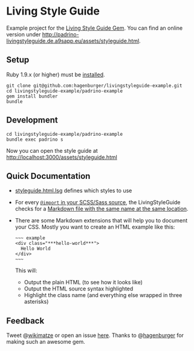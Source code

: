 Living Style Guide
==================

Example project for the [Living Style Guide Gem](https://github.com/hagenburger/livingstyleguide). You can find an
  online version under <http://padrino-livingstyleguide.de.a9sapp.eu/assets/styleguide.html>.


Setup
-----

Ruby 1.9.x (or higher) must be [installed](http://www.ruby-lang.org/de/downloads/).

    git clone git@github.com:hagenburger/livingstyleguide-example.git
    cd livingstyleguide-example/padrino-example
    gem install bundler
    bundle


Development
-----------

    cd livingstyleguide-example/padrino-example
    bundle exec padrino s

Now you can open the style guide at <http://localhost:3000/assets/styleguide.html>


Quick Documentation
-------------------

* [styleguide.html.lsg](https://github.com/hagenburger/livingstyleguide-example/blob/master/padrino-example/app/assets/stylesheets/styleguide.html.lsg) defines which styles to use

* For every [`@import` in your SCSS/Sass source](https://github.com/hagenburger/livingstyleguide-example/blob/master/padrino-example/app/assets/stylesheets/application.css.scss#L13), the LivingStyleGuide
  checks for a [Markdown file with the same name at the same location](https://github.com/hagenburger/livingstyleguide-example/blob/master/padrino-example/app/assets/stylesheets/modules/_button.md).

* There are some Markdown extensions that will help you to document your
  CSS. Mostly you want to create an HTML example like this:

      ~~~ example
      <div class="***hello-world***">
        Hello World
      </div>
      ~~~

  This will:

    * Output the plain HTML (to see how it looks like)
    * Output the HTML source syntax highlighted
    * Highlight the class name (and everything else wrapped in three asterisks)


Feedback
--------

Tweet @[wikimatze](https://twitter.com/wikimatze) or open an
issue [here](https://github.com/hagenburger/livingstyleguide-example/issues). Thanks to
@[hagenburger](https://twitter.com/hagenburger) for making such an awesome gem.

